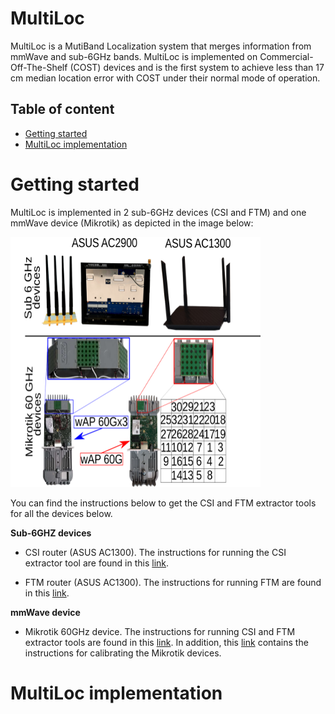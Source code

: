 # MultiLoc

MultiLoc is a MutiBand Localization system that merges information from mmWave and sub-6GHz bands. MultiLoc is implemented on Commercial-Off-The-Shelf  (COST) devices and is the first system to achieve less than 17 cm median location error with COST under their normal mode of operation.

## Table of content

- [Getting started](#getting-started)
- [MultiLoc implementation](#multiloc-implementation)

# Getting started

MultiLoc is implemented in 2 sub-6GHz devices (CSI and FTM) and one mmWave device (Mikrotik) as depicted in the image below:

<img src="https://github.com/IMDEANetworksWNG/MultiLoc/blob/main/implementation.png" width="400" height="400">

You can find the instructions below to get the CSI and FTM extractor tools for all the devices below.

**Sub-6GHZ devices**

* CSI  router (ASUS AC1300). The instructions for running the CSI extractor tool are found in this [link](https://github.com/IMDEANetworksWNG/UbiLocate).

* FTM  router (ASUS AC1300). The instructions for running FTM are found in this [link](https://www.winlab.rutgers.edu/~gruteser/projects/ftm/index.htm).


**mmWave device**

* Mikrotik 60GHz device. The instructions for running CSI and FTM extractor tools are found in this [link](https://github.com/IMDEANetworksWNG/Mikrotik-researcher-tools). In addition, this [link](https://github.com/IMDEANetworksWNG/Mikrotik-researcher-tools) contains the instructions for calibrating the Mikrotik devices. 

# MultiLoc implementation
